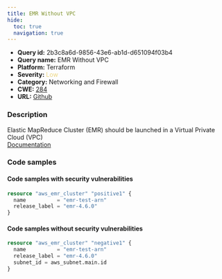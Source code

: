 ```yaml
---
title: EMR Without VPC
hide:
  toc: true
  navigation: true
---
```


<style>
  .highlight .hll {
    background-color: #ff171742;
  }
  .md-content {
    max-width: 1100px;
    margin: 0 auto;
  }
</style>

-   **Query id:** 2b3c8a6d-9856-43e6-ab1d-d651094f03b4
-   **Query name:** EMR Without VPC
-   **Platform:** Terraform
-   **Severity:** <span style="color:#edd57e">Low</span>
-   **Category:** Networking and Firewall
-   **CWE:** <a href="https://cwe.mitre.org/data/definitions/284.html" onclick="newWindowOpenerSafe(event, 'https://cwe.mitre.org/data/definitions/284.html')">284</a>
-   **URL:** [Github](https://github.com/Checkmarx/kics/tree/master/assets/queries/terraform/aws/emr_without_vpc)

### Description
Elastic MapReduce Cluster (EMR) should be launched in a Virtual Private Cloud (VPC)<br>
[Documentation](https://registry.terraform.io/providers/hashicorp/aws/latest/docs/resources/emr_cluster#subnet_id)

### Code samples
#### Code samples with security vulnerabilities
```tf title="Positive test num. 1 - tf file" hl_lines="1"
resource "aws_emr_cluster" "positive1" {
  name          = "emr-test-arn"
  release_label = "emr-4.6.0"
}

```


#### Code samples without security vulnerabilities
```tf title="Negative test num. 1 - tf file"
resource "aws_emr_cluster" "negative1" {
  name          = "emr-test-arn"
  release_label = "emr-4.6.0"
  subnet_id = aws_subnet.main.id
}

```
